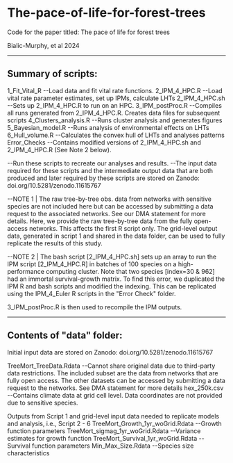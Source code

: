 # The-pace-of-life-for-forest-trees
Code for the paper titled: The pace of life for forest trees

Bialic-Murphy, et al 2024

--------------------------------------------------------------
Summary of scripts:
--------------------------------------------------------------
1_Fit_Vital_R  --Load data and fit vital rate functions.
2_IPM_4_HPC.R  --Load vital rate parameter estimates, set up IPMs, calculate LHTs 
2_IPM_4_HPC.sh  --Sets up 2_IPM_4_HPC.R to run on an HPC.
3_IPM_postProc.R  --Compiles all runs generated from 2_IPM_4_HPC.R. Creates data files for subsequent scripts
4_Clusters_analysis.R  --Runs cluster analysis and generates figures
5_Bayesian_model.R  --Runs analysis of environmental effects on LHTs
6_Hull_volume.R --Calculates the convex hull of LHTs and analyses patterns
Error_Checks --Contains modified versions of 2_IPM_4_HPC.sh and 2_IPM_4_HPC.R (See Note 2 below).

--Run these scripts to recreate our analyses and results.
--The input data required for these scripts and the intermediate output data that are both produced and later required by these scripts are stored on Zanodo: doi.org/10.5281/zenodo.11615767

--NOTE 1 | The raw tree-by-tree obs. data from networks with sensitive species are not included here but can be accessed by submitting a data request to the associated networks. See our DMA statement for more details. Here, we provide the raw tree-by-tree data from the fully open-access networks. This affects the first R script only. The grid-level output data, generated in script 1 and shared in the data folder, can be used to fully replicate the results of this study.
	
--NOTE 2 | The bash script [2_IPM_4_HPC.sh] sets up an array to run the IPM script [2_IPM_4_HPC.R] in batches of 100 species on a high-performance computing cluster.
Note that two species [index=30 & 962] had an immortal survival-growth matrix. To find this error, we duplicated the IPM R and bash scripts and modified the indexing. This can be replicated using the IPM_4_Euler R scripts in the "Error Check" folder.
	
3_IPM_postProc.R is then used to recompile the IPM outputs.

--------------------------------------------------------------
Contents of "data" folder:
--------------------------------------------------------------
Initial input data are stored on Zanodo: doi.org/10.5281/zenodo.11615767

TreeMort_TreeData.Rdata --Cannot share original data due to third-party data restrictions. The included subset are the data from networks that are fully open access. The other datasets can be accessed by submitting a data request to the networks. See DMA statement for more details
hex_250k.csv --Contains climate data at grid cell level. Data coordinates are not provided due to sensitive species.

Outputs from Script 1 and grid-level input data needed to replicate models and analysis, i.e., Script 2 - 6
TreeMort_Growth_1yr_woGrid.Rdata --Growth function parameters
TreeMort_sigmag_1yr_woGrid.Rdata --Variance estimates for growth function
TreeMort_Survival_1yr_woGrid.Rdata --Survival function parameters
Min_Max_Size.Rdata --Species size characteristics
